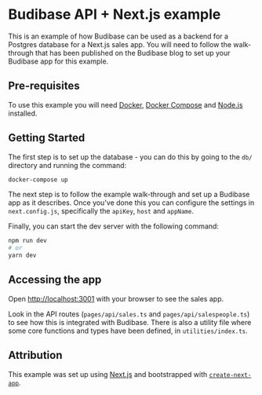# Budibase API + Next.js example

This is an example of how Budibase can be used as a backend for a Postgres database for a Next.js sales app. You will 
need to follow the walk-through that has been published on the Budibase blog to set up your Budibase app for this example.

## Pre-requisites

To use this example you will need [Docker](https://www.docker.com/), [Docker Compose](https://docs.docker.com/compose/) and [Node.js](https://nodejs.org/en/) installed.

## Getting Started

The first step is to set up the database - you can do this by going to the `db/` directory and running the command:

```bash
docker-compose up
```

The next step is to follow the example walk-through and set up a Budibase app as it describes. Once you've done
this you can configure the settings in `next.config.js`, specifically the `apiKey`, `host` and `appName`.

Finally, you can start the dev server with the following command:

```bash
npm run dev
# or
yarn dev
```

## Accessing the app

Open [http://localhost:3001](http://localhost:3001) with your browser to see the sales app.

Look in the API routes (`pages/api/sales.ts` and `pages/api/salespeople.ts`) to see how this is integrated with Budibase.
There is also a utility file where some core functions and types have been defined, in `utilities/index.ts`.

## Attribution
This example was set up using [Next.js](https://nextjs.org/) and bootstrapped with [`create-next-app`](https://github.com/vercel/next.js/tree/canary/packages/create-next-app).
